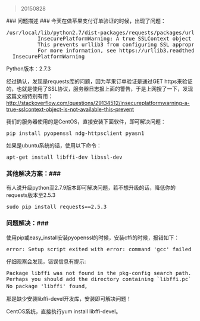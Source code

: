 <blockquote>20150828</blockquote>
### 问题描述 ###
今天在做苹果支付订单验证的时候，出现了问题：
<pre>
/usr/local/lib/python2.7/dist-packages/requests/packages/urllib3/util/ssl_.py:79: 
          InsecurePlatformWarning: A true SSLContext object is not available. 
          This prevents urllib3 from configuring SSL appropriately and may cause certain SSL connections to fail. 
          For more information, see https://urllib3.readthedocs.org/en/latest/security.html#insecureplatformwarning.
  InsecurePlatformWarning
</pre>
Python版本：2.7.3

经过确认，发现是requests库的问题，因为苹果订单验证是通过GET https来验证的，也就是使用了SSL协议，服务器日志报上面的警告，于是上网搜了一下，发现这篇文档特别有用：
http://stackoverflow.com/questions/29134512/insecureplatformwarning-a-true-sslcontext-object-is-not-available-this-prevent

我们的服务器使用的是CentOS，直接安装下面软件，即可解决问题：
<pre>
pip install pyopenssl ndg-httpsclient pyasn1
</pre>
如果是ubuntu系统的话，使用以下命令：
<pre>
apt-get install libffi-dev libssl-dev
</pre>

### 其他解决方案：###
有人说升级python至2.7.9版本即可解决问题，若不想升级的话，降低你的requests版本至2.5.3
<pre>
sudo pip install requests==2.5.3
</pre>

### 问题解决：###
使用pip或easy_install安装pyopenssl的时候，安装cffi的时候，报错如下：
<pre>
error: Setup script exited with error: command 'gcc' failed with exit status 1
</pre>
仔细观察会发现，错误信息有提示:
<pre>
Package libffi was not found in the pkg-config search path.
Perhaps you should add the directory containing `libffi.pc` to the PKG_CONFIG_PATH environment variable
No package 'libffi' found，
</pre>
那是缺少安装libffi-devel开发库，安装即可解决问题！

CentOS系统，直接执行yum install libffi-devel。